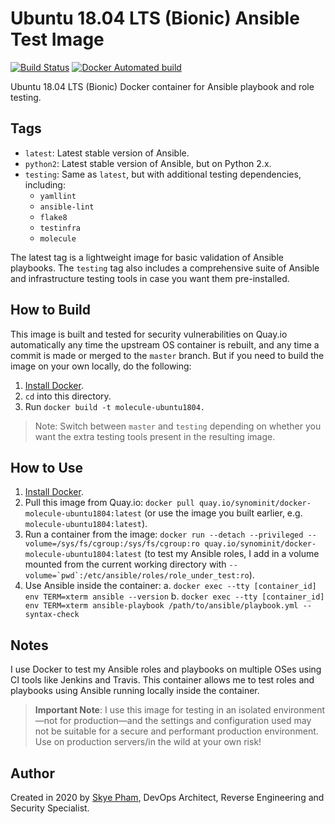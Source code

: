 # Ubuntu 18.04 LTS (Bionic) Ansible Test Image

[![Build Status](https://quay.io/repository/synominit/docker-molecule-ubuntu1804/status)](https://travis-ci.org/synominit/docker-molecule-ubuntu1804) [![Docker Automated build](https://quay.io/docker/automated/synominit/docker-molecule-ubuntu1804.svg?maxAge=2592000)](https://hub.docker.com/r/synominit/docker-molecule-ubuntu1804/)

Ubuntu 18.04 LTS (Bionic) Docker container for Ansible playbook and role testing.

## Tags

  - `latest`: Latest stable version of Ansible.
  - `python2`: Latest stable version of Ansible, but on Python 2.x.
  - `testing`: Same as `latest`, but with additional testing dependencies, including:
    - `yamllint`
    - `ansible-lint`
    - `flake8`
    - `testinfra`
    - `molecule`

The latest tag is a lightweight image for basic validation of Ansible playbooks. The `testing` tag also includes a comprehensive suite of Ansible and infrastructure testing tools in case you want them pre-installed.

## How to Build

This image is built and tested for security vulnerabilities on Quay.io automatically any time the upstream OS container is rebuilt, and any time a commit is made or merged to the `master` branch. But if you need to build the image on your own locally, do the following:

  1. [Install Docker](https://docs.docker.com/install/).
  2. `cd` into this directory.
  3. Run `docker build -t molecule-ubuntu1804.`

> Note: Switch between `master` and `testing` depending on whether you want the extra testing tools present in the resulting image.

## How to Use

  1. [Install Docker](https://docs.docker.com/engine/installation/).
  2. Pull this image from Quay.io: `docker pull quay.io/synominit/docker-molecule-ubuntu1804:latest` (or use the image you built earlier, e.g. `molecule-ubuntu1804:latest`).
  3. Run a container from the image: `docker run --detach --privileged --volume=/sys/fs/cgroup:/sys/fs/cgroup:ro quay.io/synominit/docker-molecule-ubuntu1804:latest` (to test my Ansible roles, I add in a volume mounted from the current working directory with ``--volume=`pwd`:/etc/ansible/roles/role_under_test:ro``).
  4. Use Ansible inside the container:
    a. `docker exec --tty [container_id] env TERM=xterm ansible --version`
    b. `docker exec --tty [container_id] env TERM=xterm ansible-playbook /path/to/ansible/playbook.yml --syntax-check`

## Notes

I use Docker to test my Ansible roles and playbooks on multiple OSes using CI tools like Jenkins and Travis. This container allows me to test roles and playbooks using Ansible running locally inside the container.

> **Important Note**: I use this image for testing in an isolated environment—not for production—and the settings and configuration used may not be suitable for a secure and performant production environment. Use on production servers/in the wild at your own risk!

## Author

Created in 2020 by [Skye Pham](https://www.skyelp.com/), DevOps Architect, Reverse Engineering and Security Specialist.

